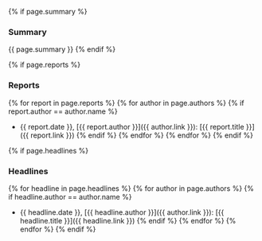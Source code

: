 {% if page.summary %}
### Summary
{{ page.summary }}
{% endif %}

{% if page.reports %}
### Reports
{% for report in page.reports %}
{% for author in page.authors %}
{% if report.author == author.name %}
* {{ report.date }}, [{{ report.author }}]({{ author.link }}): [{{ report.title }}]({{ report.link }})
{% endif %}
{% endfor %}
{% endfor %}
{% endif %}

{% if page.headlines %}
### Headlines
{% for headline in page.headlines %}
{% for author in page.authors %}
{% if headline.author == author.name %}
* {{ headline.date }}, [{{ headline.author }}]({{ author.link }}): [{{ headline.title }}]({{ headline.link }})
{% endif %}
{% endfor %}
{% endfor %}
{% endif %}
